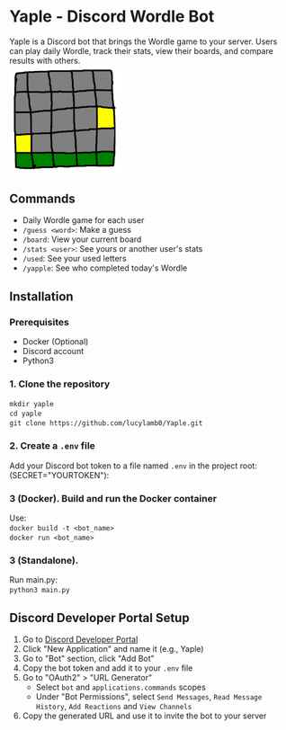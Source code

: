 # Yaple - Discord Wordle Bot

Yaple is a Discord bot that brings the Wordle game to your server. Users can play daily Wordle, track their stats, view their boards, and compare results with others. <br/>
<img src="https://github.com/lucylamb0/Yaple/blob/master/assets/Yapple.png" width="200" />

## Commands

- Daily Wordle game for each user
- `/guess <word>`: Make a guess
- `/board`: View your current board
- `/stats <user>`: See yours or another user's stats
- `/used`: See your used letters
- `/yapple`: See who completed today's Wordle

## Installation

### Prerequisites

- Docker (Optional)
- Discord account
- Python3

### 1. Clone the repository
`mkdir yaple`<br/>
`cd yaple`<br/>
`git clone https://github.com/lucylamb0/Yaple.git`<br/>

### 2. Create a `.env` file

Add your Discord bot token to a file named `.env` in the project root: (SECRET="YOURTOKEN"):

### 3 (Docker). Build and run the Docker container
Use:<br/>`docker build -t <bot_name>`<br/>
`docker run <bot_name>`

### 3 (Standalone).
Run main.py: <br/>
`python3 main.py`

## Discord Developer Portal Setup

1. Go to [Discord Developer Portal](https://discord.com/developers/applications)
2. Click "New Application" and name it (e.g., Yaple)
3. Go to "Bot" section, click "Add Bot"
4. Copy the bot token and add it to your `.env` file
5. Go to "OAuth2" > "URL Generator"
   - Select `bot` and `applications.commands` scopes
   - Under "Bot Permissions", select `Send Messages`, `Read Message History`, `Add Reactions` and `View Channels`
6. Copy the generated URL and use it to invite the bot to your server
